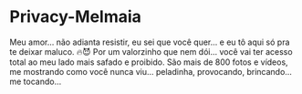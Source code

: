# Privacy-Melmaia
Meu amor… não adianta resistir, eu sei que você quer… e eu tô aqui só pra te deixar maluco. 🔥😈 Por um valorzinho que nem dói… você vai ter acesso total ao meu lado mais safado e proibido. São mais de 800 fotos e vídeos, me mostrando como você nunca viu… peladinha, provocando, brincando… me tocando… 
